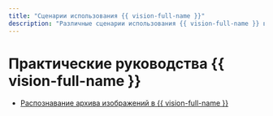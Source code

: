 ```yaml
---
title: "Сценарии использования {{ vision-full-name }}"
description: "Различные сценарии использования {{ vision-full-name }} в {{ yandex-cloud }}."
---
```


# Практические руководства {{ vision-full-name }}

* [Распознавание архива изображений в {{ vision-full-name }}](archive-from-vision-to-object-storage.md)